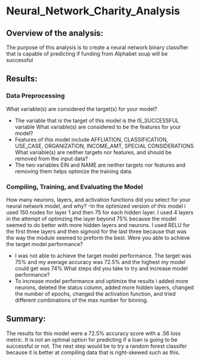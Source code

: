 # Neural_Network_Charity_Analysis

## Overview of the analysis: 
The purpose of this analysis is to create a neural network binary classifier that is capable of predicting if funding from Alphabet soup will be successful

## Results: 
### Data Preprocessing
What variable(s) are considered the target(s) for your model? 
- The variable that is the target of this model is the IS_SUCCESSFUL variable
What variable(s) are considered to be the features for your model?
- Features of this model include AFFLIATION, CLASSIFICATION, USE_CASE, ORGANIZATION, INCOME_AMT, SPECIAL CONSIDERATIONS
What variable(s) are neither targets nor features, and should be removed from the input data?
- The two variables EIN and NAME are neither targets nor features and removing them helps optimize the training data.
 
### Compiling, Training, and Evaluating the Model
How many neurons, layers, and activation functions did you select for your neural network model, and why?
-In the optimized version of this model i used 150 nodes for layer 1 and then 75 for each hidden layer. I used 4 layers in the attempt of optimzing the layer beyond 75% because the model seemed to do better with more hidden layers and neurons. I used RELU for the first three layers and then sigmoid for the last three because that was the way the module seemed to preform the best. 
Were you able to achieve the target model performance?
- I was not able to achieve the target model performance. The target was 75% and my average accuracy was 72.5% and the highest my model could get was 74% 
What steps did you take to try and increase model performance?
- To increase model performance and optimize the results i added more neurons, deleted the status column, added more hidden layers, changed the number of epochs, changed the activation function, and tried different combinations of the max number for binning. 
## Summary: 
The results for this model were a 72.5% accuracy score with a .56 loss metric. It is not an optimal option for predicting if a loan is going to be successful or not. The next step would be to try a random forest classifer because it is better at compiling data that is right-skewed such as this. 